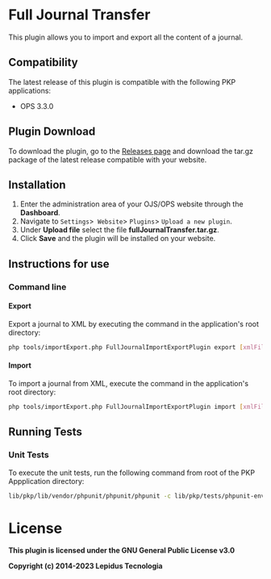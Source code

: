 # Full Journal Transfer
This plugin allows you to import and export all the content of a journal.

## Compatibility
The latest release of this plugin is compatible with the following PKP applications:

* OPS 3.3.0

## Plugin Download
To download the plugin, go to the [Releases page](https://github.com/lepidus/fullJournalTransfer/releases) and download the tar.gz package of the latest release compatible with your website.

## Installation
1. Enter the administration area of ​​your OJS/OPS website through the __Dashboard__.
2. Navigate to `Settings`>` Website`> `Plugins`> `Upload a new plugin`.
3. Under __Upload file__ select the file __fullJournalTransfer.tar.gz__.
4. Click __Save__ and the plugin will be installed on your website.

## Instructions for use

### Command line

#### Export
Export a journal to XML by executing the command in the application's root directory:
```bash
php tools/importExport.php FullJournalImportExportPlugin export [xmlFileName] [journal_path]
```

#### Import
To import a journal from XML, execute the command in the application's root directory:
```bash
php tools/importExport.php FullJournalImportExportPlugin import [xmlFileName] [user_name]
```

## Running Tests

### Unit Tests

To execute the unit tests, run the following command from root of the PKP Appplication directory:
```bash
lib/pkp/lib/vendor/phpunit/phpunit/phpunit -c lib/pkp/tests/phpunit-env2.xml plugins/importexport/fullJournalTransfer/tests
```

# License
__This plugin is licensed under the GNU General Public License v3.0__

__Copyright (c) 2014-2023 Lepidus Tecnologia__